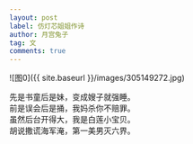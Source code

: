 ```yaml
---
layout: post
label: 仿灯芯姐姐作诗
author: 月宫兔子
tag: 文
comments: true
---
```

    

![图0]({{ site.baseurl }}/images/305149272.jpg)

先是书童后是妹，变成嫂子就强睡。  
前是误会后是捅，我妈杀你不赔罪。  
虽然后台开得大，我是白莲小宝贝。  
胡说撒谎海军淹，第一美男灭六界。
